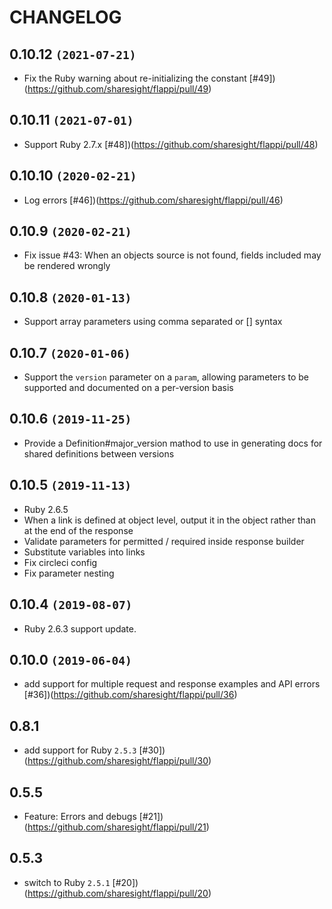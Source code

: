 # CHANGELOG

## 0.10.12 `(2021-07-21)`

* Fix the Ruby warning about re-initializing the constant [#49])(https://github.com/sharesight/flappi/pull/49)

## 0.10.11 `(2021-07-01)`

* Support Ruby 2.7.x [#48])(https://github.com/sharesight/flappi/pull/48)

## 0.10.10 `(2020-02-21)`

 * Log errors [#46])(https://github.com/sharesight/flappi/pull/46)

## 0.10.9 `(2020-02-21)`

 * Fix issue #43: When an objects source is not found, fields included may be rendered wrongly

## 0.10.8 `(2020-01-13)`

 * Support array parameters using comma separated or [] syntax

## 0.10.7 `(2020-01-06)`

 * Support the `version` parameter on a `param`, allowing parameters to be supported and documented on a per-version basis

## 0.10.6 `(2019-11-25)`

 * Provide a Definition#major_version mathod to use in generating docs for shared definitions between versions

## 0.10.5 `(2019-11-13)`

 * Ruby 2.6.5
 * When a link is defined at object level, output it in the object rather than at the end of the response
 * Validate parameters for permitted / required inside response builder
 * Substitute variables into links
 * Fix circleci config
 * Fix parameter nesting

## 0.10.4 `(2019-08-07)`

* Ruby 2.6.3 support update.

## 0.10.0 `(2019-06-04)`

 * add support for multiple request and response examples and API errors [#36])(https://github.com/sharesight/flappi/pull/36)

## 0.8.1

 * add support for Ruby `2.5.3` [#30])(https://github.com/sharesight/flappi/pull/30)

## 0.5.5

 * Feature: Errors and debugs [#21])(https://github.com/sharesight/flappi/pull/21)

## 0.5.3

 * switch to Ruby `2.5.1` [#20])(https://github.com/sharesight/flappi/pull/20)
